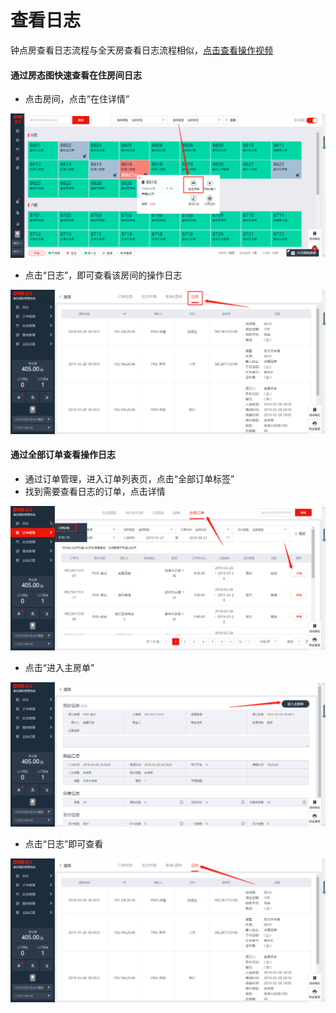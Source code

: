 # 查看日志

钟点房查看日志流程与全天房查看日志流程相似，[点击查看操作视频](http://crs-pms-vidio.oss-cn-beijing.aliyuncs.com/%E9%92%9F%E7%82%B9%E6%88%BF%E6%97%A5%E5%BF%97.mp4)

#### 通过房态图快速查看在住房间日志

* 点击房间，点击“在住详情”

![](../../.gitbook/assets/image%20%28422%29.png)

* 点击“日志”，即可查看该房间的操作日志

![](../../.gitbook/assets/image%20%28215%29.png)

#### 通过全部订单查看操作日志

* 通过订单管理，进入订单列表页，点击“全部订单标签”
* 找到需要查看日志的订单，点击详情

![](../../.gitbook/assets/image%20%28181%29.png)

* 点击“进入主房单”

![](../../.gitbook/assets/image%20%28680%29.png)

* 点击“日志”即可查看

![](../../.gitbook/assets/image%20%28115%29.png)


